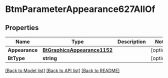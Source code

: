 # BtmParameterAppearance627AllOf

## Properties

Name | Type | Description | Notes
------------ | ------------- | ------------- | -------------
**Appearance** | [**BtGraphicsAppearance1152**](BTGraphicsAppearance-1152.md) |  | [optional] 
**BtType** | **string** |  | [optional] 

[[Back to Model list]](../README.md#documentation-for-models) [[Back to API list]](../README.md#documentation-for-api-endpoints) [[Back to README]](../README.md)


